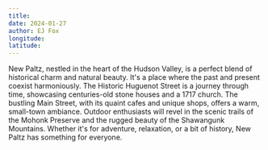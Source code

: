 ```yaml
---
title: 
date: 2024-01-27
author: EJ Fox
longitude: 
latitude: 
---
```

New Paltz, nestled in the heart of the Hudson Valley, is a perfect blend of historical charm and natural beauty. It's a place where the past and present coexist harmoniously. The Historic Huguenot Street is a journey through time, showcasing centuries-old stone houses and a 1717 church. The bustling Main Street, with its quaint cafes and unique shops, offers a warm, small-town ambiance. Outdoor enthusiasts will revel in the scenic trails of the Mohonk Preserve and the rugged beauty of the Shawangunk Mountains. Whether it's for adventure, relaxation, or a bit of history, New Paltz has something for everyone.
